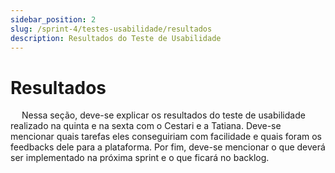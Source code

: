```yaml
---
sidebar_position: 2
slug: /sprint-4/testes-usabilidade/resultados
description: Resultados do Teste de Usabilidade
---
```


# Resultados

&emsp; Nessa seção, deve-se explicar os resultados do teste de usabilidade realizado na quinta e na sexta com o Cestari e a Tatiana. Deve-se mencionar quais tarefas eles conseguiriam com facilidade e quais foram os feedbacks dele para a plataforma. Por fim, deve-se mencionar o que deverá ser implementado na próxima sprint e o que ficará no backlog.